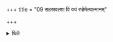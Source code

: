 +++
title = "09 सहस्रवल्शा वि वयं रुहेमेत्यात्मानम्"

+++

<details><summary>थिते</summary>

9. With sahasravalśā vi vayaṁ ruhema' he touches himself.  

[^1]: TS I. 1.2.i.b..
</details>
